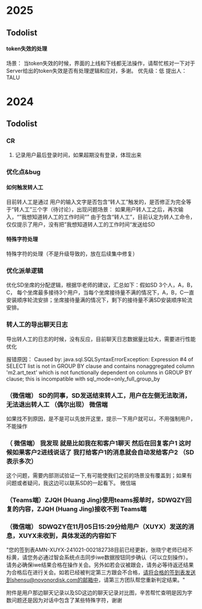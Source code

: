 
# 2025

## Todolist 


#### token失效的处理
场景：
当token失效的时候，界面的上线和下线都无法操作，请帮忙核对一下对于
Server给出的token失效是否有处理逻辑和应对，多谢。
优先级：低
提出人： TALU




# 2024
## Todolist
### CR
1. 记录用户最后登录时间，如果超期没有登录，体现出来


### 优化点&bug
#### 如何触发转人工
目前转人工是通过 用户的输入文字是否包含“转人工”触发的，是否修正为完全等于“转人工”三个字（待讨论），出现问题场景： 如果用户转人工之后，再次输入，“”我想知道转人工的工作时间“”
由于包含“转人工”，目前认定为转人工命令，仅仅提示了用户，没有把”我想知道转人工的工作时间“发送给SD
#### 特殊字符处理
特殊字符的处理（不是升级导致的，放在后续集中修复）

### 优化派单逻辑
优化SD坐席的分配逻辑，根据华老师的建议，汇总如下：假如SD 3个人，A，B，C， 每个坐席最多接待3个用户，当每个坐席接待量不满的情况下，A，B，C一直安装顺序轮流安排；坐席接待量满的情况下，剩下的接待量不满SD安装顺序轮流安排。

### 转人工的导出聊天日志

导出转人工的日志的时候，没有反应，目前聊天日志数据量比较大，需要进行性能优化

报错原因：
Caused by: java.sql.SQLSyntaxErrorException: Expression #4 of SELECT list is not in GROUP BY clause and contains nonaggregated column 'm2.art_text' which is not functionally dependent on columns in GROUP BY clause; this is incompatible with sql_mode=only_full_group_by

### （微信端）  SD的同事，SD发送结束转人工，用户在左侧无法取消，无法退出转人工 （偶尔出现）  微信端
如果找不到原因，是不是可以先放开这里，提示一下用户就可以，不用强制用户，不能操作

 

### （ 微信端） 我发现 就是比如我在和客户1聊天 然后在回复客户1 这时候如果客户2进线说话了 我打给客户1的消息就会自动发给客户2 （SD表示多次）
这个问题，需要内部测试验证一下,有可能使我们之前的场景没有覆盖到；如果有问题或者疑问，我这边可以联系SD的一起看下。  微信端

 

 ### （Teams端）ZJQH (Huang Jing)使用teams报单时，SDWQZY回复的内容，ZJQH (Huang Jing)接收不到    Teams端
 

 ###  （微信端） SDWQZY在11月05日15:29分给用户（XUYX）发送的消息，XUYX未收到，具体发送的内容如下
"您的签到表AMN-XUYX-241021-002182738目前已经更新，张晓宁老师已经不标黄，请您务必通过智会系统点击同步iwe数据按钮同步确认（可以立刻操作）。请务必确保iwe结果合格在操作关会。另外如若会议被跟会，请务必等待返还结果为合格后在进行关会。如若已经被判定第三方跟会不合格，请将合格的签到表发送到shensu@novonordisk.com的邮箱中，请第三方团队帮您重新判定结果。"

附件是用户那边聊天记录以及SD这边的聊天记录对比图，辛苦帮忙查明是因为字数问题还是因为对话中包含了某些特殊字符，谢谢


